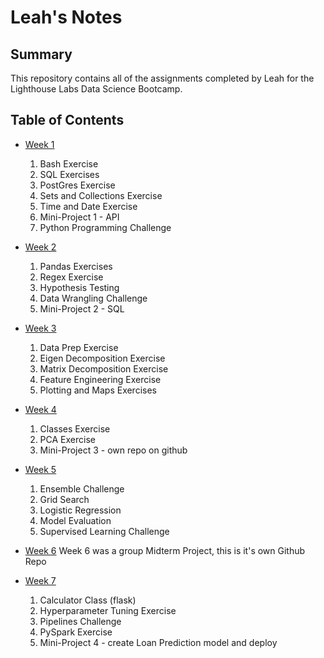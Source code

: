 # Leah's Notes
## Summary 

This repository contains all of the assignments completed by Leah for the Lighthouse Labs Data Science Bootcamp.

## Table of Contents

* [Week 1](/Week_1)
    1. Bash Exercise
    2. SQL Exercises
    3. PostGres Exercise
    4. Sets and Collections Exercise
    5. Time and Date Exercise
    6. Mini-Project 1 - API
    7. Python Programming Challenge

* [Week 2](/Week_2)
    1. Pandas Exercises
    2. Regex Exercise
    3. Hypothesis Testing
    4. Data Wrangling Challenge
    5. Mini-Project 2 - SQL

* [Week 3](/Week_3)
    1. Data Prep Exercise
    2. Eigen Decomposition Exercise
    3. Matrix Decomposition Exercise
    4. Feature Engineering Exercise
    5. Plotting and Maps Exercises

* [Week 4](/Week_4)
    1. Classes Exercise
    2. PCA Exercise
    3. Mini-Project 3 - own repo on github

* [Week 5](/Week_5)
    1. Ensemble Challenge
    2. Grid Search
    3. Logistic Regression
    4. Model Evaluation
    5. Supervised Learning Challenge

* [Week 6]()
    Week 6 was a group Midterm Project, this is it's own Github Repo

* [Week 7](/Week_7)
    1. Calculator Class (flask)
    2. Hyperparameter Tuning Exercise
    3. Pipelines Challenge
    4. PySpark Exercise
    5. Mini-Project 4 - create Loan Prediction model and deploy

